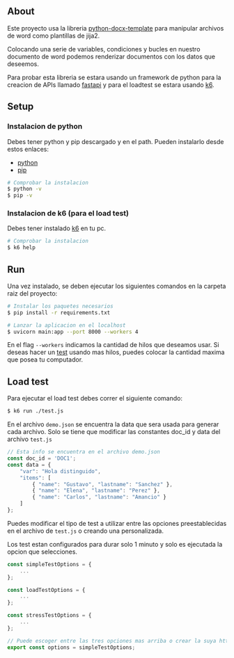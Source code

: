## About

Este proyecto usa la libreria [python-docx-template](https://github.com/elapouya/python-docx-template) para manipular archivos de word como plantillas de jija2. 

Colocando una serie de variables, condiciones y bucles en nuestro documento de word podemos renderizar documentos con los datos que deseemos.

Para probar esta libreria se estara usando un framework de python para la creacion de APIs llamado [fastapi](https://fastapi.tiangolo.com/) y para el loadtest se estara usando [k6](https://k6.io/).

## Setup

### Instalacion de python

Debes tener python y pip descargado y en el path. Pueden instalarlo desde estos enlaces: 

- [python](https://www.python.org/downloads/)
- [pip](https://pip.pypa.io/en/stable/installation/#get-pip-py)

```sh
# Comprobar la instalacion
$ python -v
$ pip -v
```

### Instalacion de k6 (para el load test)

Debes tener instalado [k6](https://k6.io/docs/get-started/installation/#windows) en tu pc.

```sh
# Comprobar la instalacion
$ k6 help
```

## Run

Una vez instalado, se deben ejecutar los siguientes comandos en la carpeta raiz del proyecto:

```sh
# Instalar los paquetes necesarios
$ pip install -r requirements.txt

# Lanzar la aplicacion en el localhost 
$ uvicorn main:app --port 8000 --workers 4
```
En el flag `--workers` indicamos la cantidad de hilos que deseamos usar. Si deseas hacer un [test](##Load-test) usando mas hilos, puedes colocar la cantidad maxima que posea tu computador.

## Load test

Para ejecutar el load test debes correr el siguiente comando:

```sh
$ k6 run ./test.js
```

En el archivo `demo.json` se encuentra la data que sera usada para generar cada archivo. Solo se tiene que modificar las constantes doc_id y data del archivo `test.js`

```js
// Esta info se encuentra en el archivo demo.json
const doc_id = 'DOC1';
const data = {
    "var": "Hola distinguido",
    "items": [
        { "name": "Gustavo", "lastname": "Sanchez" },
        { "name": "Elena", "lastname": "Perez" },
        { "name": "Carlos", "lastname": "Amancio" }
    ]
};
```

Puedes modificar el tipo de test a utilizar entre las opciones preestablecidas en el archivo de `test.js` o creando una personalizada.

Los test estan configurados para durar solo 1 minuto y solo es ejecutada la opcion que selecciones.

```js
const simpleTestOptions = {
    ...
};

const loadTestOptions = {
    ...
};

const stressTestOptions = {
    ...
};

// Puede escoger entre las tres opciones mas arriba o crear la suya https://k6.io/docs/test-types/load-test-types/
export const options = simpleTestOptions;
```